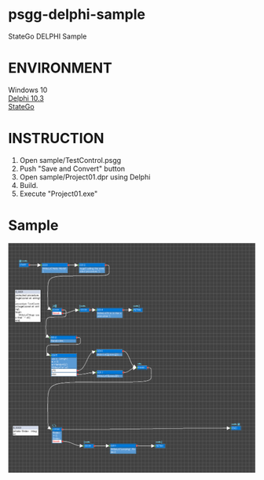 # psgg-delphi-sample
StateGo DELPHI Sample

# ENVIRONMENT

Windows 10  
[Delphi 10.3](https://www.embarcadero.com/products/delphi)  
[StateGo](https://statego.programanic.com/)

# INSTRUCTION

1. Open sample/TestControl.psgg  
2. Push "Save and Convert" button  
3. Open sample/Project01.dpr using Delphi  
4. Build.  
5. Execute "Project01.exe"  

# Sample
<a href="https://raw.githubusercontent.com/NNNIC/psgg-delphi-sample/master/wiki/sample2.png" ><img src="https://raw.githubusercontent.com/NNNIC/psgg-delphi-sample/master/wiki/sample2.png" width="600px" />  </a>
